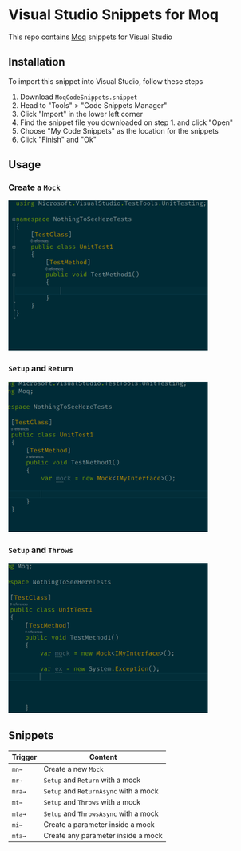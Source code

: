 # Visual Studio Snippets for Moq

This repo contains [Moq](https://github.com/moq/moq4) snippets for Visual Studio

## Installation

To import this snippet into Visual Studio, follow these steps

1. Download `MoqCodeSnippets.snippet`
2. Head to "Tools" > "Code Snippets Manager"
3. Click "Import" in the lower left corner
4. Find the snippet file you downloaded on step 1. and click "Open"
5. Choose "My Code Snippets" as the location for the snippets
6. Click "Finish" and "Ok"

## Usage

### Create a `Mock`

<img src="/assets/NewMock.gif" alt="mn to create a Mock" width="400" height="300">

### `Setup` and `Return`

<img src="/assets/Return.gif" alt="mr to Setup/Return" width="400" height="300">

### `Setup` and `Throws`

<img src="/assets/Throw.gif" alt="mt to Setup/Throws" width="400" height="300">

## Snippets 

| Trigger | Content |
|---|---|
| `mn→` | Create a new `Mock` |
| `mr→` | `Setup` and `Return` with a mock |
| `mra→` | `Setup` and `ReturnAsync` with a mock |
| `mt→` | `Setup` and `Throws` with a mock |
| `mta→` | `Setup` and `ThrowsAsync` with a mock |
| `mi→` | Create a parameter inside a mock |
| `mta→` | Create any parameter inside a mock |
